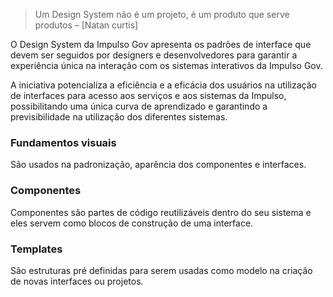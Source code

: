 >Um Design System não é um projeto, é um produto que serve produtos 
>– [Natan curtis]

O Design System da Impulso Gov apresenta os padrões de interface que devem ser seguidos por designers e desenvolvedores para garantir a experiência única na interação com os sistemas interativos da Impulso Gov.

A iniciativa potencializa a eficiência e a eficácia dos usuários na utilização de interfaces para acesso aos serviços e aos sistemas da Impulso, possibilitando uma única curva de aprendizado e garantindo a previsibilidade na utilização dos diferentes sistemas.

### Fundamentos visuais
  São usados na padronização, aparência dos componentes e interfaces.


### Componentes
   Componentes são partes de código reutilizáveis dentro do seu sistema e eles servem como blocos de construção de uma interface.


### Templates
  São estruturas pré definidas para serem usadas como modelo na criação de novas interfaces ou projetos.
